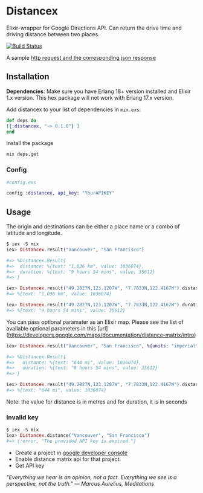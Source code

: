 # Distancex

Elixir-wrapper for Google Directions API. Can return the drive time and driving distance between two places.

[![Build Status](https://semaphoreci.com/api/v1/projects/4d42d620-07ac-4d24-8598-f136fb4fc62d/606943/badge.svg)](https://semaphoreci.com/vysakh0/distancex)

A sample [http request and the corresponding json response](https://maps.googleapis.com/maps/api/distancematrix/json?origins=2+BC&destinations=San+Francisco)

## Installation

**Dependencies**: Make sure you have Erlang 18+ version installed and Elixir 1.x version.
This hex package will not work with Erlang 17.x version.

Add distancex to your list of dependencies in `mix.exs`:

```elixir
def deps do
[{:distancex, "~> 0.1.0"} ]
end
```
Install the package

```bash
mix deps.get
```


### Config

```elixir
#config.exs

config :distancex, api_key: "YourAPIKEY"
```


## Usage

The origin and destinations can be either a place name or a combo of latitude and longitude.

```elixir
$ iex -S mix
iex> Distancex.result("Vancouver", "San Francisco")

#=> %Distancex.Result{
#=>  distance: %{text: "1,036 km", value: 1036074},
#=>  duration: %{text: "9 hours 54 mins", value: 35612}
#=> }

iex> Distancex.result("49.2827N,123.1207W", "7.7833N,122.4167W").distance
#=> %{text: "1,036 km", value: 1036074}

iex> Distancex.result("49.2827N,123.1207W", "7.7833N,122.4167W").duration
#=> %{text: "9 hours 54 mins", value: 35612}
```

You can pass optional paramater as an Elixir map.
Please see the list of available optional parameters in this [url]
(https://developers.google.com/maps/documentation/distance-matrix/intro)

```elixir
iex> Distancex.result("Vancouver", "San Francisco", %{units: "imperial"})

#=> %Distancex.Result{
#=>   distance: %{text: "644 mi", value: 1036074},
#=>   duration: %{text: "9 hours 54 mins", value: 35612}
#=> }

iex> Distancex.result("49.2827N,123.1207W", "7.7833N,122.4167W").distance
#=> %{text: "644 mi", value: 1036074}
```

Note: the value for distance is in metres and for duration, it is in seconds

### Invalid key

```elixir
$ iex -S mix
iex> Distancex.distance("Vancouver", "San Francisco")
#=> {:error, "The provided API key is expired."}
```

- Create a project in [google developer console](https://console.developers.google.com/)
- Enable distance matrix api for that project.
- Get API key


*"Everything we hear is an opinion, not a fact. Everything we see is a perspective, not the truth."
― Marcus Aurelius, Meditations*
